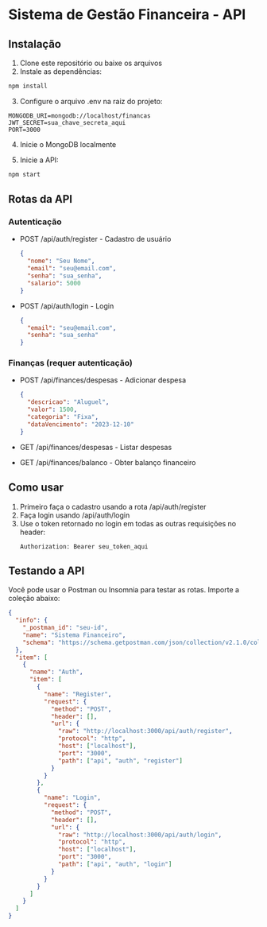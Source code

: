 # Sistema de Gestão Financeira - API

## Instalação

1. Clone este repositório ou baixe os arquivos
2. Instale as dependências:
```bash
npm install
```

3. Configure o arquivo .env na raiz do projeto:
```env
MONGODB_URI=mongodb://localhost/financas
JWT_SECRET=sua_chave_secreta_aqui
PORT=3000
```

4. Inicie o MongoDB localmente

5. Inicie a API:
```bash
npm start
```

## Rotas da API

### Autenticação
- POST /api/auth/register - Cadastro de usuário
  ```json
  {
    "nome": "Seu Nome",
    "email": "seu@email.com",
    "senha": "sua_senha",
    "salario": 5000
  }
  ```

- POST /api/auth/login - Login
  ```json
  {
    "email": "seu@email.com",
    "senha": "sua_senha"
  }
  ```

### Finanças (requer autenticação)
- POST /api/finances/despesas - Adicionar despesa
  ```json
  {
    "descricao": "Aluguel",
    "valor": 1500,
    "categoria": "Fixa",
    "dataVencimento": "2023-12-10"
  }
  ```

- GET /api/finances/despesas - Listar despesas
- GET /api/finances/balanco - Obter balanço financeiro

## Como usar

1. Primeiro faça o cadastro usando a rota /api/auth/register
2. Faça login usando /api/auth/login
3. Use o token retornado no login em todas as outras requisições no header:
   ```
   Authorization: Bearer seu_token_aqui
   ```

## Testando a API

Você pode usar o Postman ou Insomnia para testar as rotas. Importe a coleção abaixo:

```json
{
  "info": {
    "_postman_id": "seu-id",
    "name": "Sistema Financeiro",
    "schema": "https://schema.getpostman.com/json/collection/v2.1.0/collection.json"
  },
  "item": [
    {
      "name": "Auth",
      "item": [
        {
          "name": "Register",
          "request": {
            "method": "POST",
            "header": [],
            "url": {
              "raw": "http://localhost:3000/api/auth/register",
              "protocol": "http",
              "host": ["localhost"],
              "port": "3000",
              "path": ["api", "auth", "register"]
            }
          }
        },
        {
          "name": "Login",
          "request": {
            "method": "POST",
            "header": [],
            "url": {
              "raw": "http://localhost:3000/api/auth/login",
              "protocol": "http",
              "host": ["localhost"],
              "port": "3000",
              "path": ["api", "auth", "login"]
            }
          }
        }
      ]
    }
  ]
}
```